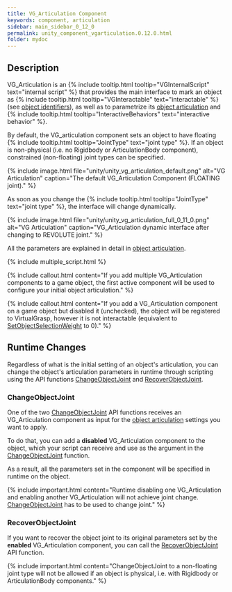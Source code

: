 ```yaml
---
title: VG_Articulation Component
keywords: component, articulation
sidebar: main_sidebar_0_12_0
permalink: unity_component_vgarticulation.0.12.0.html
folder: mydoc
---
```


## Description

VG_Articulation is an {% include tooltip.html tooltip="VGInternalScript" text="internal script" %} that provides the main interface to mark an object as {% include tooltip.html tooltip="VGInteractable" text="interactable" %} (see [object identifiers](unity_get_started_objects.0.12.0.html#customizing-layers-and-component-names)), as well as to parametrize its [object articulation](object_articulation.0.12.0.html#object-articulation) and {% include tooltip.html tooltip="InteractiveBehaviors" text="interactive behavior" %}. 

By default, the VG_articulation component sets an object to have floating {% include tooltip.html tooltip="JointType" text="joint type" %}. If an object is non-physical (i.e. no Rigidbody or ArticulationBody component), constrained (non-floating) joint types can be specified. 

{% include image.html file="unity/unity_vg_articulation_default.png" alt="VG Articulation" caption="The default VG_Articulation Component (FLOATING joint)." %}

As soon as you change the {% include tooltip.html tooltip="JointType" text="joint type" %}, the interface will change dynamically.

{% include image.html file="unity/unity_vg_articulation_full_0_11_0.png" alt="VG Articulation" caption="VG_Articulation dynamic interface after changing to REVOLUTE joint." %}

All the parameters are explained in detail in [object articulation](object_articulation.0.12.0.html#object-articulation).

{% include multiple_script.html %}

{% include callout.html content="If you add multiple VG_Articulation components to a game object, the first active component will be used to configure your initial object articulation." %}

{% include callout.html content="If you add a VG_Articulation component on a game object but disabled it (unchecked), the object will be registered to VirtualGrasp, however it is not interactable (equivalent to [SetObjectSelectionWeight](virtualgrasp_unityapi.0.12.0.html#setobjectselectionweight) to 0)." %}

## Runtime Changes

Regardless of what is the initial setting of an object's articulation, you can change the object's articulation parameters in runtime 
through scripting using the API functions [ChangeObjectJoint](virtualgrasp_unityapi.0.12.0.html#changeobjectjoint) 
and [RecoverObjectJoint](virtualgrasp_unityapi.0.12.0.html#recoverobjectjoint).

### ChangeObjectJoint

One of the two [ChangeObjectJoint](virtualgrasp_unityapi.0.12.0.html#changeobjectjoint) API functions receives an VG_Articulation component as input for the [object articulation](object_articulation.0.12.0.html#object-articulation) settings you want to apply.

To do that, you can add a **disabled** VG_Articulation component to the object, which your script can receive and use as the argument in the [ChangeObjectJoint](virtualgrasp_unityapi.0.12.0.html#changeobjectjoint) function.

As a result, all the parameters set in the component will be specified in runtime on the object. 

{% include important.html content="Runtime disabling one VG_Articulation and enabling another VG_Articulation will not achieve joint change. [ChangeObjectJoint](virtualgrasp_unityapi.0.12.0.html#changeobjectjoint-1) has to be used to change joint." %}

### RecoverObjectJoint

If you want to recover the object joint to its original parameters set by the **enabled** VG_Articulation component, you can call the [RecoverObjectJoint](virtualgrasp_unityapi.0.12.0.html#recoverobjectjoint) API function.

{% include important.html content="ChangeObjectJoint to a non-floating joint type will not be allowed if an object is physical, i.e. with Rigidbody or ArticulationBody components." %}
